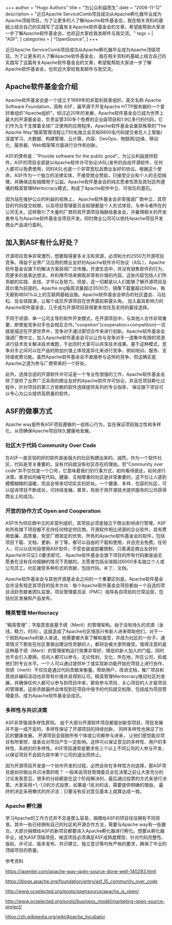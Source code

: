 +++
author = "Hugo Authors"
title = "为公众利益而生"
date = "2006-11-12"
description = "近日Apache ServiceComb项目成功从Apache孵化器毕业成为Apache顶级项目。为了让更多的人了解Apache软件基金会，我在相关资料的基础上结合自己的实践写了这篇有关Apache软件基金会的文章，希望能帮助大家进一步了解Apache软件基金会，也欢迎大家给我发邮件与我交流。"
tags = [
    "ASF",
]
categories = [
    "OpenSource",
]
+++


近日Apache ServiceComb项目成功从Apache孵化器毕业成为Apache顶级项目。为了让更多的人了解Apache软件基金会， 我在相关资料的基础上结合自己的实践写了这篇有关Apache软件基金会的文章，希望能帮助大家进一步了解Apache软件基金会，也欢迎大家给我发邮件与我交流。

## Apache软件基金会介绍

Apache软件基金会是一个成立于1999年的非盈利慈善组织，英文名称 Apache Software Foundation，简称 ASF，最早源于开发Apache HTTP服务器的一个爱好者组织“Apache组织”。经过近20年的发展，Apache软件基金会已成为世界上最大的开源基金会，负责监管350多个免费的企业级项目和1.9亿多行的代码，它们作为主干支撑着全球广泛使用的应用程序。Apache软件基金会屡获殊荣的“The Apache Way”精英管理流程让730名独立会员和6800名代码提交者在人工智能/深度学习、大数据、构建管理、云计算，内容、DevOps、物联网/边缘、移动化、服务器、Web框架等方面进行合作和创新。

ASF的使命是：“Provide software for the public good”，为公众利益提供软件。ASF的项目全部是以Apache软件许可协议(ASL)发布的自由开源软件，任何人都可以免费使用，同时ASL也是一个非常宽松且商业友好的协议。根据这个使命，ASF作为一个独立的法律实体，不接受商业赞助，只接受企业和个人的无偿捐赠，并确保这些捐赠用于公益。Apache软件基金会的纯志愿者性质及其社区所遵循的精英管理Meritocracy模式，构成了Apache软件中立、可信任的基石。

因为站在维护公众的利益的视角上， Apache软件基金会非常强调厂商中立，其项目的代码提交权限，以及项目管理委员会权限都是个人形式体现，与参与者所在的公司无关。这样吸引了大量的厂商将其开源项目捐献给基金会，并雇佣相关的开发者参与为Apache软件基金会项目开发。同时商业公司可以依托Apache项目开发商业产品进行盈利。

## 加入到ASF有什么好处？

开源项目竞争异常激烈，想要取得更多关注和资源，必须和大约2550万开源项目竞争。得益于业界广泛应用的商业友好的Apache软件许可协议（ASL），Apache软件基金会旗下的解决方案获得广泛传播。开源生态中，并没有销售软件的行为，而更多的是表达想法，并利用市场来换取非常有价值的内容。这些内容包括人们所贡献的实践、金钱、才华以及努力。但是，这一切都是以人们能够了解开源项目及其价值为前提的。Apache.org每周流量超过3500万，镜像下载量超过900w，每天都影响50%以上的互联网基础设施。Apache软件基金会举办的社区盛会、马拉松、及全球路演，让每个成员开源项目在世界面前崭露头角。 加入最具影响力的Apache软件基金会，几乎成为开源项目获得更多信任及支持的最佳选择。

不同于闭源、单一公司主导的软件开发模式，在开源项目中，与其他人合作非常重要，即使是竞争对手也会相互合作。”coopetion”(cooperation+competition)一词就是描述在开源世界中，竞争对手通过密切合作来进行创新。Apache软件基金会强调厂商中立，加入Apache软件基金会可以让你与竞争对手一道集中有限的资源进行技术攻关解决技术难题，于此同时大家可以共享技术成果。基于这种模式，竞争对手之间可以在产品的附加价值上体现差异化来进行竞争，例如培训、服务、支持或收费功能。虽然Apache软件基金会不直接参与这样的竞争，但这确实是Apache之道为参与厂商带来的一个好处。

此外，选择合适的开源软件许可证是一个专业性很强的工作，Apache软件基金会除了提供了业界广泛采用的商业友好的Apache软件许可协议，并且在项目孵化过程中，针对项目的第三方依赖的软件选择提供系列的专业指导， 保证旗下项目可以专心为公众提供高质量的软件。

## ASF的做事方式

Apache way是所有ASF项目遵循的一组核心行为，旨在保证项目独立性和多样化，从而确保Apache项目持久健康地发展。

### 社区大于代码 Community Over Code

在ASF一直坚信的好的软件是由强大的社区构建出来的。诚然，作为一个软件社区，代码是至关重要的，没有代码就没有社区存在的理由。但”Community over code”并不仅仅是一个口号，它意味着我们的行事方式，如何看待彼此，如何进行决策，甚至如何编写代码。健康、互相尊重的社区是非常重要的，这不仅让人感到模模糊糊的温暖，而且会带来切切实实的好处。一个健康、多样、包容的社区，可以促进项目不断成长，可持续发展。甚至，有助于用开源技术提供服务的公司获得商业上的成功。

### 开放的协作方式 Open and Cooperation

ASF作为供应商中立的非营利组织，其项目必须是独立于商业影响进行管理。ASF和所有旗下项目都不支持任何特定供应商。开源软件相比闭源的企业软件，具有费用低廉、高质量、免受厂商锁定的优势。所有的Apache软件基金会的软件，包括项目下载、文档、更新、补丁等，都可以自由的下载和使用，并且完全免费。任何人，可以以任何目使用ASF软件，不受安装或部署限制，只需满足商业友好的Apache许可证2.0要求即可。 Apache软件基金会旗下项目的所有代码都是由志愿者在没有任何报酬的情况下贡献的。志愿者包括全球超过6000多名独立个人或公司员工。社区接受多种形式的贡献，包括代码、补丁、文档。

Apache软件基金会与其他开源基金会之间的一个重要区别是，Apache软件基金会并没有规定其项目的技术方向：每个Apache软件基金会项目都由一个自选的项目活跃贡献者团队监督。项目管理委员会（PMC）指导各自项目的日常运营，包括社区发展和产品发布。

### 精英管理 Meritocracy

“精英管理”：字面意思是基于绩（Merit）的管理架构。由于没有持久的资源（金钱，精力，时间），这就造成了Apache社区很高兴有新人进来帮助他们，对于一个刚到Apache的新人来说，他需要被大家了解和接受，并成为社区的一份子。通常情况下那些在社区里做出建设性贡献的人，都将会被大家所接受。值得注意的是这种基于绩（Merit）的管理架构运行效果非常好，降低的新人加入的门槛，同时也不会引入摩擦。任何人都可以参与，无论性别，文化，所在地，所在公司，抑或他们的专业水平。一个人可以通过提供补丁或实现新功能开始在项目上进行协作，但绩（merit）不仅仅是通过代码贡献来衡量。帮助用户，改进文档，推广项目和其他非编码活动也非常有价值并且得到认可。精英管理Meritocracy推动社区的发展，并确保任何人都可以参与到项目中来，那些参与项目、关心项目的人才是项目的管理者。这些贡献最终会体现到在项目中授予的代码提交权限，包括成为项目管理委员、成为Apache软件基金会成员。

### 多样性与共识决策

ASF非常强调多样性原则。 由于大部分开源软件项目都是创新型项目，项目发展并不是一成不变的，多样性保证了开源项目的持续创新， 同样多样性也保证了社区的健康发展。 开源项目会鼓励所有个体或公司都参与进来， 让他们感觉能对项目有所掌控，或者会对项目产生一定影响。这样可以保证意见的多样性、用户的多样性、系统的的多样性。ASF项目通常是要求有三个以上不同公司的人参与开发，以保证项目不会因为其中某个公司的退出而终止。

因为开源项目开发是一个协作开发的过程，必然会存在多样性方向选择，那ASF项目是如何做出共识决策的呢？ 一般来说项目管理委员会在决策之前让大家充分的讨论发表意见，很多的分歧都是在这个阶段解决的，最后通过投票的方式来进行决策。大家采用+1,-1,0的方式投票，如果是-1反对的话，需要提供明确的理由， 最终的决定采用懒式的共识法：只要没有反对意见基本上就算达成一致。

### Apache 孵化器

学习Apache的工作方式并不总是那么容易，捐赠给ASF的项目往往拥有不同背景。其中一些已经拥有自己的社区和开源合作方法，需要与Apache way有一些磨合。大部分捐赠给ASF的新项目都要进入Apache孵化器进行孵化。想要从孵化器毕业，成为ASF顶级项目，候选项目必须满足ASF成熟度模型，针对代码完整性、版权、许可证、版本发布、共识建立、独立意识等均有严格的要求，确保了毕业的顶级项目的质量。

参考资料

<https://jaxenter.com/apache-way-open-source-done-well-140293.html>

<https://blogs.apache.org/foundation/entry/asf_15_community_over_code>

<http://www.ocselected.org/posts/opensource/apache_is_open/>

<http://www.ocselected.org/posts/business_model/marketing-open-source-project/>

<https://zh.wikipedia.org/wiki/Apache_Incubator>

